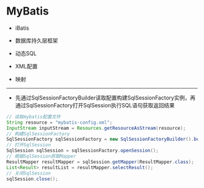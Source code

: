 # MyBatis


- iBatis


- 数据库持久层框架
- 动态SQL
- XML配置
- 映射


---


- 先通过SqlSessionFactoryBuilder读取配置构建SqlSessionFactory实例，再通过SqlSessionFactory打开SqlSession执行SQL语句获取返回结果

```java
// 读取mybatis配置文件
String resource = "mybatis-config.xml";
InputStream inputStream = Resources.getResourceAsStream(resource);
// 构建SqlSessionFactory
SqlSessionFactory sqlSessionFactory = new SqlSessionFactoryBuilder().build(inputStream);
// 打开SqlSession
SqlSession sqlSession = sqlSessionFactory.openSession();
// 根据SqlSession获取Mapper
ResultMapper resultMapper = sqlSession.getMapper(ResultMapper.class);
List<Result> resultList = resultMapper.selectResult();
// 关闭SqlSession
sqlSession.close();
```





